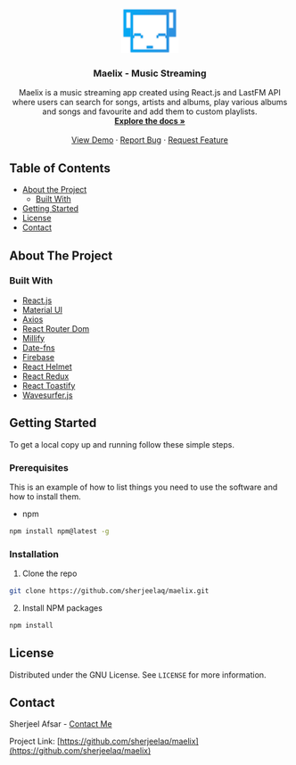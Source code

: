 <!-- PROJECT LOGO -->
<br />
<p align="center">
  <a href="https://github.com/sherjeelaq/pixetube">
    <img src="maelix/public/maelix.png" alt="Logo" height="80">
  </a>

  <h3 align="center">Maelix - Music Streaming</h3>

  <p align="center">
  Maelix is a music streaming app created using React.js and LastFM API where users can search for songs, artists and albums, play various albums and songs and favourite and add them to custom playlists.
    <br />
    <a href="https://github.com/sherjeelaq/maelix"><strong>Explore the docs »</strong></a>
    <br />
    <br />
    <a href="https://maelixmusic.web.app/" target="_blank">View Demo</a>
    ·
    <a href="https://github.com/sherjeelaq/maelix/issues">Report Bug</a>
    ·
    <a href="https://github.com/sherjeelaq/maelix/issues">Request Feature</a>
  </p>
</p>

<!-- TABLE OF CONTENTS -->

## Table of Contents

- [About the Project](#about-the-project)
  - [Built With](#built-with)
- [Getting Started](#getting-started)
- [License](#license)
- [Contact](#contact)

<!-- ABOUT THE PROJECT -->

## About The Project

### Built With

- [React.js](https://reactjs.org/)
- [Material UI](https://material-ui.com/)
- [Axios](https://www.npmjs.com/package/axios)
- [React Router Dom](https://reactrouter.com/web/guides/quick-start)
- [Millify](https://www.npmjs.com/package/millify)
- [Date-fns](https://date-fns.org/)
- [Firebase](https://firebase.google.com/)
- [React Helmet](https://github.com/nfl/react-helmet)
- [React Redux](https://react-redux.js.org/)
- [React Toastify](https://www.npmjs.com/package/react-toastify)
- [Wavesurfer.js](https://wavesurfer-js.org/)

<!-- GETTING STARTED -->

## Getting Started

To get a local copy up and running follow these simple steps.

### Prerequisites

This is an example of how to list things you need to use the software and how to install them.

- npm

```sh
npm install npm@latest -g
```

### Installation

1. Clone the repo

```sh
git clone https://github.com/sherjeelaq/maelix.git
```

2. Install NPM packages

```sh
npm install
```

<!-- LICENSE -->

## License

Distributed under the GNU License. See `LICENSE` for more information.

<!-- CONTACT -->

## Contact

Sherjeel Afsar - [Contact Me](mailto:sherjeelaq@gmail.com)

Project Link: [https://github.com/sherjeelaq/maelix](https://github.com/sherjeelaq/maelix)
